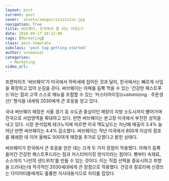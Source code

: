 ```yaml
---
layout: post
current: post
cover:  assets/images/zzzzzzzxv.jpg
navigation: True
title: 써브웨이, 한국에서 잘 되는 이유는?
date: 2018-09-17 10:22:00
tags: [Marketing]
class: post-template
subclass: 'post tag-getting-started'
author: snsmanual
categories:
  - Marketing
video_url: 
---
```


프랜차이즈 ‘써브웨이’가 미국에서 하락세에 접어든 것과 달리, 한국에서는 빠르게 사업을 확장하고 있어 눈길을 끈다. 써브웨이는 야채를 듬뿍 먹을 수 있는 ‘건강한 패스트푸드’라는 점과 고객 스스로 메뉴를 조합할 수 있는 ‘커스터마이징(customizingㆍ주문생산)’ 형식을 내세워 2030에게 큰 호응을 얻고 있다.

국내 써브웨이 매장은 서울 경기 등 수도권 중심이던 매장이 지방 소도시까지 뻗어가며 전국으로 사업영역을 확대하고 있다. 반면 써브웨이는 본고장 미국에서 부진한 성적을 내고 있다. 시장 분석업체 테크노믹에 따르면 미국 맥도날드는 지난해 매출이 3.4% 늘어난 반면 써브웨이는 4.4% 감소했다. 써브웨이는 작년 미국에서 800개 이상의 점포를 폐쇄한 데 이어 올해도 500여개 매장을 추가로 닫겠다고 밝힌 상태다. 

써브웨이가 한국에서 큰 호응을 얻은 데는 크게 두 가지 장점이 작용했다. 야채가 듬뿍 들어간 건강한 패스트푸드라는 점과 커스터마이징 방식이라는 점이다. 빵부터 속재료, 소스까지 ‘나만의 샌드위치’를 만들 수 있는 것이다. 이는 직접 선택을 중요시하고 취향을 드러내는데 적극적인 2030세대에게 큰 장점으로 작용했다. 
건강과 칼로리에 신경쓰는 다이어터들에게도 훌륭한 식사대용식으로 자리를 잡았다.